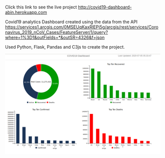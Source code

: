 Click this link to see the live project http://covid19-dashboard-abin.herokuapp.com

Covid19 analytics Dashboard created using the data from the API https://services1.arcgis.com/0MSEUqKaxRlEPj5g/arcgis/rest/services/Coronavirus_2019_nCoV_Cases/FeatureServer/1/query?where=1%3D1&outFields=*&outSR=4326&f=json

Used Python, Flask, Pandas and C3js to create the project.

![](app/static/dashboard.png)
